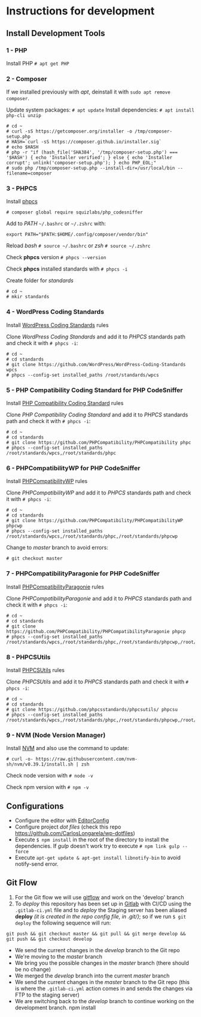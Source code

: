 # Instructions for development

## Install Development Tools

### 1 - PHP
Install PHP `# apt get PHP`

### 2 - Composer
If we installed previously with *apt*, deinstall it with `sudo apt remove composer`.

Update system packages: `# apt update`
Install dependencies: `# apt install php-cli unzip`
```
# cd ~
# curl -sS https://getcomposer.org/installer -o /tmp/composer-setup.php
# HASH=`curl -sS https://composer.github.io/installer.sig`
# echo $HASH
# php -r "if (hash_file('SHA384', '/tmp/composer-setup.php') === '$HASH') { echo 'Installer verified'; } else { echo 'Installer corrupt'; unlink('composer-setup.php'); } echo PHP_EOL;"
# sudo php /tmp/composer-setup.php --install-dir=/usr/local/bin --filename=composer
```

### 3 - PHPCS
Install [phpcs](https://github.com/squizlabs/PHP_CodeSniffer)

```
# composer global require squizlabs/php_codesniffer
```

Add to *PATH* `~/.bashrc` or `~/.zshrc` with:
```
export PATH="$PATH:$HOME/.config/composer/vendor/bin"
```
Reload *bash* `# source ~/.bashrc` or *zsh* `# source ~/.zshrc`

Check **phpcs** version `# phpcs --version`

Check **phpcs** installed standards with `# phpcs -i`

Create folder for *standards*
```
# cd ~
# mkir standards
```

### 4 - WordPress Coding Standards
Install [WordPress Coding Standards](https://github.com/WordPress/WordPress-Coding-Standards) rules

Clone *WordPress Coding Standards* and add it to *PHPCS* standards path and check it with `# phpcs -i`:

```
# cd ~
# cd standards
# git clone https://github.com/WordPress/WordPress-Coding-Standards wpcs
# phpcs --config-set installed_paths /root/standards/wpcs
```

### 5 - PHP Compatibility Coding Standard for PHP CodeSniffer
Install [PHP Compatibility Coding Standard](https://github.com/PHPCompatibility/PHPCompatibility) rules

Clone *PHP Compatibility Coding Standard* and add it to *PHPCS* standards path and check it with `# phpcs -i`:

```
# cd ~
# cd standards
# git clone https://github.com/PHPCompatibility/PHPCompatibility phpc
# phpcs --config-set installed_paths /root/standards/wpcs,/root/standards/phpc
```
### 6 - PHPCompatibilityWP for PHP CodeSniffer
Install [PHPCompatibilityWP](https://github.com/PHPCompatibility/PHPCompatibilityWP) rules

Clone *PHPCompatibilityWP* and add it to *PHPCS* standards path and check it with `# phpcs -i`:

```
# cd ~
# cd standards
# git clone https://github.com/PHPCompatibility/PHPCompatibilityWP phpcwp
# phpcs --config-set installed_paths /root/standards/wpcs,/root/standards/phpc,/root/standards/phpcwp
```

Change to *master* branch to avoid errors:
```
# git checkout master
```

### 7 - PHPCompatibilityParagonie for PHP CodeSniffer
Install [PHPCompatibilityParagonie](https://github.com/PHPCompatibility/PHPCompatibilityParagonie) rules

Clone *PHPCompatibilityParagonie* and add it to *PHPCS* standards path and check it with `# phpcs -i`:

```
# cd ~
# cd standards
# git clone https://github.com/PHPCompatibility/PHPCompatibilityParagonie phpcp
# phpcs --config-set installed_paths /root/standards/wpcs,/root/standards/phpc,/root/standards/phpcwp,/root/standards/phpcp
```

### 8 - PHPCSUtils
Install [PHPCSUtils](https://github.com/phpcsstandards/phpcsutils/) rules

Clone *PHPCSUtils* and add it to *PHPCS* standards path and check it with `# phpcs -i`:

```
# cd ~
# cd standards
# git clone https://github.com/phpcsstandards/phpcsutils/ phpcsu
# phpcs --config-set installed_paths /root/standards/wpcs,/root/standards/phpc,/root/standards/phpcwp,/root/standards/phpcp,/root/standards/phpcsu
```

### 9 - NVM (Node Version Manager)

Install [NVM](https://github.com/nvm-sh/nvm) and also use the command to update:

```
# curl -o- https://raw.githubusercontent.com/nvm-sh/nvm/v0.39.1/install.sh | zsh
```

Check node version with `# node -v `

Check npm version with `# npm -v `


## Configurations

* Configure the editor with [EditorConfig](https://editorconfig.org/)
* Configure project *dot files* (check this repo https://github.com/CarlosLongarela/wp-dotfiles)
* Execute `$ npm install` in the root of the directory to install the dependencies. If *gulp* doesn't work try to execute `# npm link gulp --force`
* Execute `apt-get update & apt-get install libnotify-bin` to avoid notify-send error.

## Git Flow

1. For the Git flow we will use [gitflow](https://www.atlassian.com/git/tutorials/comparing-workflows/gitflow-workflow) and work on the 'develop' branch
2. To *deploy* this repository has been set up in [Gitlab](https://gitlab.com) with CI/CD using the `.gitlab-ci.yml` file and to *deploy* the Staging server has been aliased **deploy** *(it is created in the repo config file, in .git/)*; so if we run `$ git deploy` the following sequence will run:

```
git push && git checkout master && git pull && git merge develop && git push && git checkout develop
```

* We send the current changes in the *develop* branch to the Git repo
* We're moving to the *master* branch
* We bring you the possible changes in the *master* branch (there should be no change)
* We merged the *develop* branch into the current *master* branch
* We send the current changes in the *master* branch to the Git repo (this is where the `.gitlab-ci.yml` action comes in and sends the changes via FTP to the staging server)
* We are switching back to the *develop* branch to continue working on the development branch.
npm install
